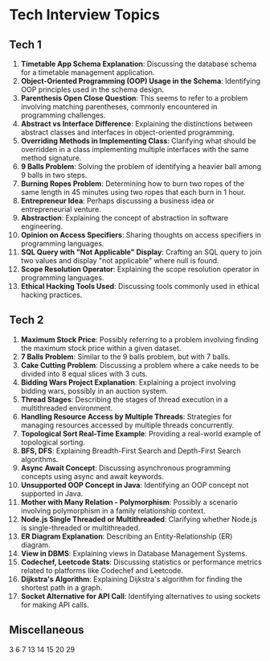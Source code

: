 # Tech Interview Topics

## Tech 1
1. **Timetable App Schema Explanation**: Discussing the database schema for a timetable management application.
2. **Object-Oriented Programming (OOP) Usage in the Schema**: Identifying OOP principles used in the schema design.
3. **Parenthesis Open Close Question**: This seems to refer to a problem involving matching parentheses, commonly encountered in programming challenges.
4. **Abstract vs Interface Difference**: Explaining the distinctions between abstract classes and interfaces in object-oriented programming.
5. **Overriding Methods in Implementing Class**: Clarifying what should be overridden in a class implementing multiple interfaces with the same method signature.
6. **9 Balls Problem**: Solving the problem of identifying a heavier ball among 9 balls in two steps.
7. **Burning Ropes Problem**: Determining how to burn two ropes of the same length in 45 minutes using two ropes that each burn in 1 hour.
8. **Entrepreneur Idea**: Perhaps discussing a business idea or entrepreneurial venture.
9. **Abstraction**: Explaining the concept of abstraction in software engineering.
10. **Opinion on Access Specifiers**: Sharing thoughts on access specifiers in programming languages.
11. **SQL Query with "Not Applicable" Display**: Crafting an SQL query to join two values and display "not applicable" where null is found.
12. **Scope Resolution Operator**: Explaining the scope resolution operator in programming languages.
13. **Ethical Hacking Tools Used**: Discussing tools commonly used in ethical hacking practices.

## Tech 2
1. **Maximum Stock Price**: Possibly referring to a problem involving finding the maximum stock price within a given dataset.
2. **7 Balls Problem**: Similar to the 9 balls problem, but with 7 balls.
3. **Cake Cutting Problem**: Discussing a problem where a cake needs to be divided into 8 equal slices with 3 cuts.
4. **Bidding Wars Project Explanation**: Explaining a project involving bidding wars, possibly in an auction system.
5. **Thread Stages**: Describing the stages of thread execution in a multithreaded environment.
6. **Handling Resource Access by Multiple Threads**: Strategies for managing resources accessed by multiple threads concurrently.
7. **Topological Sort Real-Time Example**: Providing a real-world example of topological sorting.
8. **BFS, DFS**: Explaining Breadth-First Search and Depth-First Search algorithms.
9. **Async Await Concept**: Discussing asynchronous programming concepts using async and await keywords.
10. **Unsupported OOP Concept in Java**: Identifying an OOP concept not supported in Java.
11. **Mother with Many Relation - Polymorphism**: Possibly a scenario involving polymorphism in a family relationship context.
12. **Node.js Single Threaded or Multithreaded**: Clarifying whether Node.js is single-threaded or multithreaded.
13. **ER Diagram Explanation**: Describing an Entity-Relationship (ER) diagram.
14. **View in DBMS**: Explaining views in Database Management Systems.
15. **Codechef, Leetcode Stats**: Discussing statistics or performance metrics related to platforms like Codechef and Leetcode.
16. **Dijkstra's Algorithm**: Explaining Dijkstra's algorithm for finding the shortest path in a graph.
17. **Socket Alternative for API Call**: Identifying alternatives to using sockets for making API calls.

## Miscellaneous
3 6 7 13 14 15 20
29
